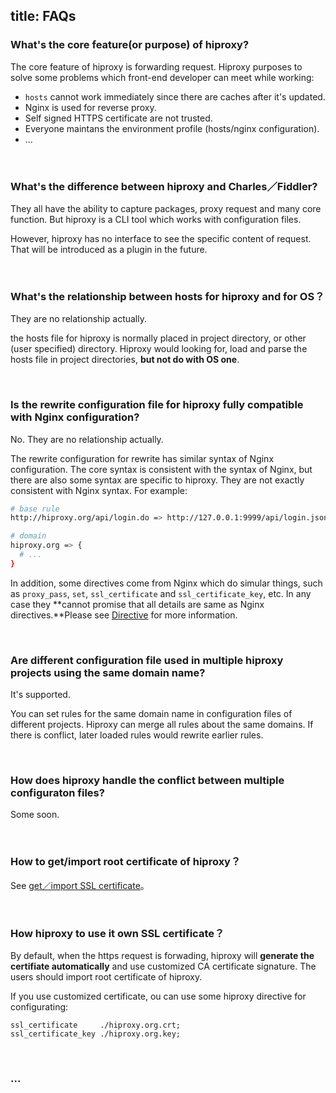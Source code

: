 title: FAQs
---

### What's the core feature(or purpose) of hiproxy?

The core feature of hiproxy is forwarding request. Hiproxy purposes to solve some problems which front-end developer can meet while working:

- `hosts` cannot work immediately since there are caches after it's updated.
- Nginx is used for reverse proxy.
- Self signed HTTPS certificate are not trusted.
- Everyone maintans the environment profile (hosts/nginx configuration).
- ...

<br/>

### What's the difference between hiproxy and Charles／Fiddler?

They all have the ability to capture packages, proxy request and many core function. But hiproxy is a CLI tool which works with configuration files.

However, hiproxy has no interface to see the specific content of request. That will be introduced as a plugin in the future.

<br/>

### What's the relationship between hosts for hiproxy and for OS？

They are no relationship actually.

the hosts file for hiproxy is normally placed in project directory, or other (user specified) directory. Hiproxy would looking for, load and parse the hosts file in project directories, **but not do with OS one**.

<br/>

### Is the rewrite configuration file for hiproxy fully compatible with Nginx configuration?

No. They are no relationship actually.

The rewrite configuration for rewrite has similar syntax of Nginx configuration. The core syntax is consistent with the syntax of Nginx, but there are also some syntax are specific to hiproxy. They are not exactly consistent with Nginx syntax. For example:

```bash
# base rule
http://hiproxy.org/api/login.do => http://127.0.0.1:9999/api/login.json;

# domain
hiproxy.org => {
  # ...
}
```

In addition, some directives come from Nginx which do simular things, such as `proxy_pass`, `set`, `ssl_certificate` and `ssl_certificate_key`, etc. In any case they **cannot promise that all details are same as Nginx directives.**Please see [Directive](../rewrite/directive.html) for more information.

<br/>

### Are different configuration file used in multiple hiproxy projects using the same domain name?

It's supported.

You can set rules for the same domain name in configuration files of different projects. Hiproxy can merge all rules about the same domains. If there is conflict, later loaded rules would rewrite earlier rules.

<br/>

### How does hiproxy handle the conflict between multiple configuraton files?

Some soon.

<br/>

### How to get/import root certificate of hiproxy？

See [get／import SSL certificate](../configuration/ssl_certificate.html)。

<br/>

### How hiproxy to use it own SSL certificate？

By default, when the https request is forwading, hiproxy will **generate the certifiate automatically** and use customized CA certificate signature. The users should import root certificate of hiproxy.

If you use customized certificate, ou can use some hiproxy directive for configurating:

```
ssl_certificate     ./hiproxy.org.crt;
ssl_certificate_key ./hiproxy.org.key;
```

<br/>

### ...
